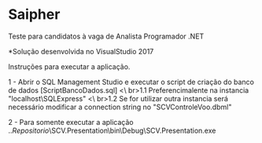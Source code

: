 # Saipher
Teste para candidatos à vaga de Analista Programador .NET

*Solução desenvolvida no VisualStudio 2017

Instruções para executar a aplicação.

1 - Abrir o SQL Management Studio e executar o script de criação do banco de dados [ScriptBancoDados.sql]
<\ br>1.1 Preferencimalente na instancia "localhost\SQLExpress"
<\ br>1.2 Se for utilizar outra instancia será necessário modificar a connection string no "SCVControleVoo.dbml"

2 - Para somente executar a aplicação
  ..*Repositorio*\SCV.Presentation\bin\Debug\SCV.Presentation.exe
  
